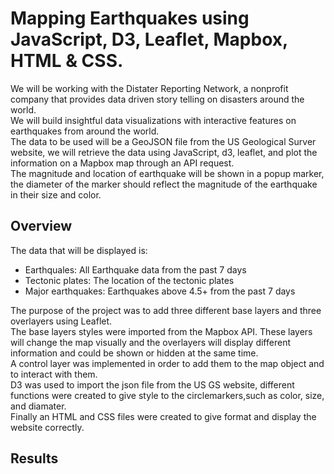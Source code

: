 # Mapping Earthquakes using JavaScript, D3, Leaflet, Mapbox, HTML & CSS.

We will be working with the Distater Reporting Network, a nonprofit company that provides data driven
story telling on disasters around the world.<br/>
We will build insightful data visualizations with interactive features on earthquakes from around the world.<br/>
The data to be used will be a GeoJSON file from the US Geological Surver website, we will retrieve the data
using JavaScript, d3, leaflet, and plot the information on a Mapbox map through an API request.<br/>
The magnitude and location of earthquake will be shown in a popup marker, the diameter of the marker should
reflect the magnitude of the earthquake in their size and color.

## Overview

The data that will be displayed is:
* Earthquales: All Earthquake data from the past 7 days
* Tectonic plates: The location of the tectonic plates
* Major earthquakes: Earthquakes above 4.5+ from the past 7 days

The purpose of the project was to add three different base layers and three overlayers using Leaflet.<br/>
The base layers styles were imported from the Mapbox API. These layers will change the map visually and the overlayers will display different information and could be shown or hidden at the same time.<br/>
A control layer was implemented in order to add them to the map object and to interact with them.<br/>
D3 was used to import the json file from the US GS website, different functions were created to give style to the circlemarkers,such as color, size, and diamater.<br/>
Finally an HTML and CSS files were created to give format and display the website correctly.

## Results


